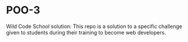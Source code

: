 # POO-3
Wild Code School solution: This repo is a solution to a specific challenge given to students during their training to become web developers.
